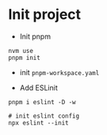 # Init project

- Init pnpm

```
nvm use
pnpm init
```

- init `pnpm-workspace.yaml`

- Add ESLinit

```
pnpm i eslint -D -w

# init eslint config
npx eslint --init
```
